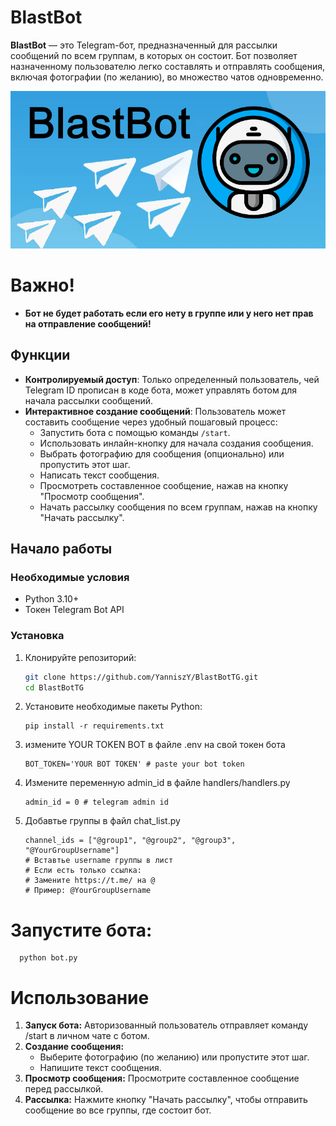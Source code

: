 # BlastBot

**BlastBot** — это Telegram-бот, предназначенный для рассылки сообщений по всем группам, в которых он состоит. Бот позволяет назначенному пользователю легко составлять и отправлять сообщения, включая фотографии (по желанию), во множество чатов одновременно.

![logo](img/backgroundtg.jpg)

# Важно!
  - **Бот не будет работать если его нету в группе или у него нет прав на отправление сообщений!**

## Функции

- **Контролируемый доступ**: Только определенный пользователь, чей Telegram ID прописан в коде бота, может управлять ботом для начала рассылки сообщений.
- **Интерактивное создание сообщений**: Пользователь может составить сообщение через удобный пошаговый процесс:
  - Запустить бота с помощью команды `/start`.
  - Использовать инлайн-кнопку для начала создания сообщения.
  - Выбрать фотографию для сообщения (опционально) или пропустить этот шаг.
  - Написать текст сообщения.
  - Просмотреть составленное сообщение, нажав на кнопку "Просмотр сообщения".
  - Начать рассылку сообщения по всем группам, нажав на кнопку "Начать рассылку".

## Начало работы

### Необходимые условия

- Python 3.10+
- Токен Telegram Bot API

### Установка

1. Клонируйте репозиторий:

   ```bash
   git clone https://github.com/YanniszY/BlastBotTG.git
   cd BlastBotTG
   ```

2. Установите необходимые пакеты Python:

      ```
      pip install -r requirements.txt
      ```
      
3. измените YOUR TOKEN BOT в файле .env на свой токен бота
   ```
   BOT_TOKEN='YOUR BOT TOKEN' # paste your bot token
   ```

4. Измените переменную admin_id в файле handlers/handlers.py
   ```
   admin_id = 0 # telegram admin id
   ```

5. Добавтье группы в файл chat_list.py
    ```
    channel_ids = ["@group1", "@group2", "@group3", "@YourGroupUsername"]
    # Вставтье username группы в лист
    # Если есть только ссылка:
    # Замените https://t.me/ на @
    # Пример: @YourGroupUsername
    ```
  
# Запустите бота:
      
      python bot.py
      
# Использование

  1. **Запуск бота:** Авторизованный пользователь отправляет команду /start в личном чате с ботом.
  2. **Создание сообщения:**
     - Выберите фотографию (по желанию) или пропустите этот шаг.
     - Напишите текст сообщения.
  4. **Просмотр сообщения:** Просмотрите составленное сообщение перед рассылкой.
  5. **Рассылка:** Нажмите кнопку "Начать рассылку", чтобы отправить сообщение во все группы, где состоит бот.
